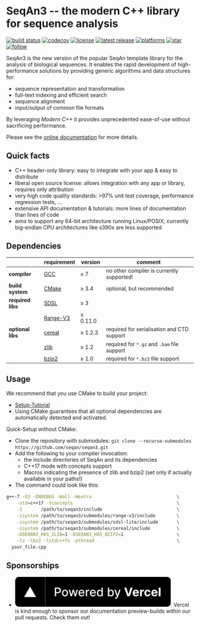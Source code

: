 # SeqAn3 -- the modern C++ library for sequence analysis

[![build status](https://github.com/seqan/seqan3/workflows/SeqAn3%20CI/badge.svg?branch=master)](https://github.com/seqan/seqan3/actions)
[![codecov](https://codecov.io/gh/seqan/seqan3/branch/master/graph/badge.svg?logo=codecov)](https://codecov.io/gh/seqan/seqan3)
[![license](https://img.shields.io/badge/license-BSD-green.svg)](https://docs.seqan.de/seqan/3-master-user/about_copyright.html)
[![latest release](https://img.shields.io/github/release/seqan/seqan3.svg)](https://github.com/seqan/seqan3/releases/latest)
[![platforms](https://img.shields.io/badge/platform-linux%20%7C%20bsd%20%7C%20osx-informational.svg)](https://docs.seqan.de/seqan/3-master-user/about_api.html)
[![star](https://img.shields.io/github/stars/seqan/seqan3.svg?style=social)](https://github.com/seqan/seqan3/stargazers)
[![follow](https://img.shields.io/twitter/follow/SeqAnLib.svg?label=follow&style=social)](https://twitter.com/seqanlib)

SeqAn3 is the new version of the popular SeqAn template library for the analysis of biological sequences.
It enables the rapid development of high-performance solutions by providing generic algorithms and data structures
for:

  * sequence representation and transformation
  * full-text indexing and efficient search
  * sequence alignment
  * input/output of common file formats

By leveraging *Modern C++* it provides unprecedented ease-of-use without sacrificing performance.

Please see the [online documentation](https://docs.seqan.de/seqan/3-master-user/) for more details.

## Quick facts

  * C++ header-only library: easy to integrate with your app & easy to distribute
  * liberal open source license: allows integration with any app or library, requires only attribution
  * very high code quality standards: >97% unit test coverage, performance regression tests, ...
  * extensive API documentation & tutorials: more lines of documentation than lines of code
  * aims to support any 64-bit architecture running Linux/POSIX; currently big-endian CPU architectures
    like s390x are less supported

## Dependencies

|                   | requirement                                          | version  | comment                                     |
|-------------------|------------------------------------------------------|----------|---------------------------------------------|
|**compiler**       | [GCC](https://gcc.gnu.org)                           | ≥ 7      | no other compiler is currently supported!   |
|**build system**   | [CMake](https://cmake.org)                           | ≥ 3.4    | optional, but recommended                   |
|**required libs**  | [SDSL](https://github.com/xxsds/sdsl-lite)           | ≥ 3      |                                             |
|                   | [Range-V3](https://github.com/ericniebler/range-v3)  | ≥ 0.11.0 |                                             |
|**optional libs**  | [cereal](https://github.com/USCiLab/cereal)          | ≥ 1.2.3  | required for serialisation and CTD support  |
|                   | [zlib](https://github.com/madler/zlib)               | ≥ 1.2    | required for `*.gz` and `.bam` file support |
|                   | [bzip2](http://www.bzip.org)                         | ≥ 1.0    | required for `*.bz2` file support           |

## Usage

We recommend that you use CMake to build your project:

  * [Setup-Tutorial](https://docs.seqan.de/seqan/3-master-user/setup.html)
  * Using CMake guarantees that all optional dependencies are automatically detected and activated.

Quick-Setup without CMake:

  * Clone the repository with submodules: `git clone --recurse-submodules https://github.com/seqan/seqan3.git`
  * Add the following to your compiler invocation:
    * the include directories of SeqAn and its dependencies
    * C++17 mode with concepts support
    * Macros indicating the presence of zlib and bzip2 (set only if actually available in your paths!)
  * The command could look like this:
```sh
g++-7 -O3 -DNDEBUG -Wall -Wextra                                \
    -std=c++17 -fconcepts                                       \
    -I       /path/to/seqan3/include                            \
    -isystem /path/to/seqan3/submodules/range-v3/include        \
    -isystem /path/to/seqan3/submodules/sdsl-lite/include       \
    -isystem /path/to/seqan3/submodules/cereal/include          \
    -DSEQAN3_HAS_ZLIB=1 -DSEQAN3_HAS_BZIP2=1                    \
    -lz -lbz2 -lstdc++fs -pthread                               \
  your_file.cpp
```

## Sponsorships

* [![Vercel](https://raw.githubusercontent.com/seqan/seqan3/master/test/documentation/.vercel/powered-by-vercel.svg)](https://vercel.com/?utm_source=seqan&utm_campaign=oss):
  Vercel is kind enough to sponsor our documentation preview-builds within our pull requests. Check them out!
